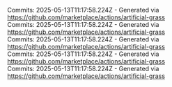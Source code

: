 Commits: 2025-05-13T11:17:58.224Z - Generated via https://github.com/marketplace/actions/artificial-grass
<br>
Commits: 2025-05-13T11:17:58.224Z - Generated via https://github.com/marketplace/actions/artificial-grass
<br>
Commits: 2025-05-13T11:17:58.224Z - Generated via https://github.com/marketplace/actions/artificial-grass
<br>
Commits: 2025-05-13T11:17:58.224Z - Generated via https://github.com/marketplace/actions/artificial-grass
<br>
Commits: 2025-05-13T11:17:58.224Z - Generated via https://github.com/marketplace/actions/artificial-grass
<br>
